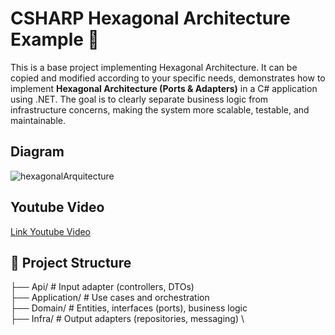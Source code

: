 # CSHARP Hexagonal Architecture Example 🎯

This is a base project implementing Hexagonal Architecture.  It can be copied and modified according to your specific needs, demonstrates how to implement **Hexagonal Architecture (Ports & Adapters)** in a C# application using .NET. The goal is to clearly separate business logic from infrastructure concerns, making the system more scalable, testable, and maintainable.
## Diagram

![hexagonalArquitecture](https://github.com/user-attachments/assets/eadfef19-bcbb-4b3f-9fad-674611170ed8)

## Youtube Video

[Link Youtube Video](https://youtu.be/-VZeZYS6MZA)

## 🧱 Project Structure

├── Api/ # Input adapter (controllers, DTOs) \
├── Application/ # Use cases and orchestration \
├── Domain/ # Entities, interfaces (ports), business logic \
├── Infra/ # Output adapters (repositories, messaging) \
